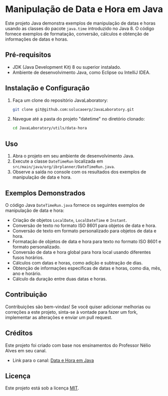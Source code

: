 # Manipulação de Data e Hora em Java

Este projeto Java demonstra exemplos de manipulação de datas e horas usando as classes do pacote `java.time` introduzido no Java 8. O código fornece exemplos de formatação, conversão, cálculos e obtenção de informações de datas e horas.

## Pré-requisitos

- JDK (Java Development Kit) 8 ou superior instalado.
- Ambiente de desenvolvimento Java, como Eclipse ou IntelliJ IDEA.

## Instalação e Configuração

1. Faça um clone do repositório JavaLaboratory:

   ```bash
   git clone git@github.com:solucaoerp/JavaLaboratory.git
   ```

2. Navegue até a pasta do projeto "datetime" no diretório clonado:

   ```bash
   cd JavaLaboratory/utils/data-hora
   ```

## Uso

1. Abra o projeto em seu ambiente de desenvolvimento Java.
2. Execute a classe `DateTimeRun` localizada em `src/main/java/org/ibrplanner/DateTimeRun.java`.
3. Observe a saída no console com os resultados dos exemplos de manipulação de data e hora.

## Exemplos Demonstrados

O código Java `DateTimeRun.java` fornece os seguintes exemplos de manipulação de data e hora:

- Criação de objetos `LocalDate`, `LocalDateTime` e `Instant`.
- Conversão de texto no formato ISO 8601 para objetos de data e hora.
- Conversão de texto em formato personalizado para objetos de data e hora.
- Formatação de objetos de data e hora para texto no formato ISO 8601 e formato personalizado.
- Conversão de data e hora global para hora local usando diferentes fusos horários.
- Cálculos com datas e horas, como adição e subtração de dias.
- Obtenção de informações específicas de datas e horas, como dia, mês, ano e horário.
- Cálculo da duração entre duas datas e horas.

## Contribuição

Contribuições são bem-vindas! Se você quiser adicionar melhorias ou correções a este projeto, sinta-se à vontade para fazer um fork, implementar as alterações e enviar um pull request.

## Créditos

Este projeto foi criado com base nos ensinamentos do Professor Nélio Alves em seu canal.

- Link para o canal: [Data e Hora em Java](https://youtu.be/WnJUI-jMQGE)

## Licença

Este projeto está sob a licença [MIT](https://opensource.org/licenses/MIT).